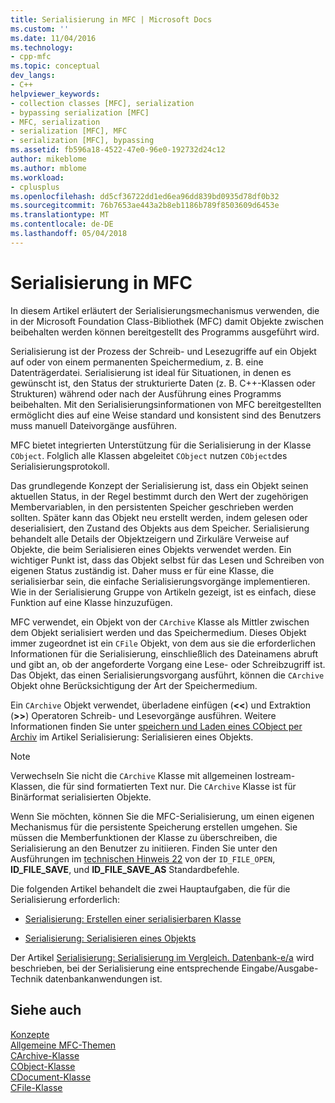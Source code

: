 ```yaml
---
title: Serialisierung in MFC | Microsoft Docs
ms.custom: ''
ms.date: 11/04/2016
ms.technology:
- cpp-mfc
ms.topic: conceptual
dev_langs:
- C++
helpviewer_keywords:
- collection classes [MFC], serialization
- bypassing serialization [MFC]
- MFC, serialization
- serialization [MFC], MFC
- serialization [MFC], bypassing
ms.assetid: fb596a18-4522-47e0-96e0-192732d24c12
author: mikeblome
ms.author: mblome
ms.workload:
- cplusplus
ms.openlocfilehash: dd5cf36722dd1ed6ea96dd839bd0935d78df0b32
ms.sourcegitcommit: 76b7653ae443a2b8eb1186b789f8503609d6453e
ms.translationtype: MT
ms.contentlocale: de-DE
ms.lasthandoff: 05/04/2018
---
```

# <a name="serialization-in-mfc"></a>Serialisierung in MFC
In diesem Artikel erläutert der Serialisierungsmechanismus verwenden, die in der Microsoft Foundation Class-Bibliothek (MFC) damit Objekte zwischen beibehalten werden können bereitgestellt des Programms ausgeführt wird.  
  
 Serialisierung ist der Prozess der Schreib- und Lesezugriffe auf ein Objekt auf oder von einem permanenten Speichermedium, z. B. eine Datenträgerdatei. Serialisierung ist ideal für Situationen, in denen es gewünscht ist, den Status der strukturierte Daten (z. B. C++-Klassen oder Strukturen) während oder nach der Ausführung eines Programms beibehalten. Mit den Serialisierungsinformationen von MFC bereitgestellten ermöglicht dies auf eine Weise standard und konsistent sind des Benutzers muss manuell Dateivorgänge ausführen.  
  
 MFC bietet integrierten Unterstützung für die Serialisierung in der Klasse `CObject`. Folglich alle Klassen abgeleitet `CObject` nutzen `CObject`des Serialisierungsprotokoll.  
  
 Das grundlegende Konzept der Serialisierung ist, dass ein Objekt seinen aktuellen Status, in der Regel bestimmt durch den Wert der zugehörigen Membervariablen, in den persistenten Speicher geschrieben werden sollten. Später kann das Objekt neu erstellt werden, indem gelesen oder deserialisiert, den Zustand des Objekts aus dem Speicher. Serialisierung behandelt alle Details der Objektzeigern und Zirkuläre Verweise auf Objekte, die beim Serialisieren eines Objekts verwendet werden. Ein wichtiger Punkt ist, dass das Objekt selbst für das Lesen und Schreiben von eigenen Status zuständig ist. Daher muss er für eine Klasse, die serialisierbar sein, die einfache Serialisierungsvorgänge implementieren. Wie in der Serialisierung Gruppe von Artikeln gezeigt, ist es einfach, diese Funktion auf eine Klasse hinzuzufügen.  
  
 MFC verwendet, ein Objekt von der `CArchive` Klasse als Mittler zwischen dem Objekt serialisiert werden und das Speichermedium. Dieses Objekt immer zugeordnet ist ein `CFile` Objekt, von dem aus sie die erforderlichen Informationen für die Serialisierung, einschließlich des Dateinamens abruft und gibt an, ob der angeforderte Vorgang eine Lese- oder Schreibzugriff ist. Das Objekt, das einen Serialisierungsvorgang ausführt, können die `CArchive` Objekt ohne Berücksichtigung der Art der Speichermedium.  
  
 Ein `CArchive` Objekt verwendet, überladene einfügen (**<\<**) und Extraktion (**>>**) Operatoren Schreib- und Lesevorgänge ausführen. Weitere Informationen finden Sie unter [speichern und Laden eines CObject per Archiv](../mfc/storing-and-loading-cobjects-via-an-archive.md) im Artikel Serialisierung: Serialisieren eines Objekts.  
  
> [!NOTE]
>  Verwechseln Sie nicht die `CArchive` Klasse mit allgemeinen Iostream-Klassen, die für sind formatierten Text nur. Die `CArchive` Klasse ist für Binärformat serialisierten Objekte.  
  
 Wenn Sie möchten, können Sie die MFC-Serialisierung, um einen eigenen Mechanismus für die persistente Speicherung erstellen umgehen. Sie müssen die Memberfunktionen der Klasse zu überschreiben, die Serialisierung an den Benutzer zu initiieren. Finden Sie unter den Ausführungen im [technischen Hinweis 22](../mfc/tn022-standard-commands-implementation.md) von der `ID_FILE_OPEN`, **ID_FILE_SAVE**, und **ID_FILE_SAVE_AS** Standardbefehle.  
  
 Die folgenden Artikel behandelt die zwei Hauptaufgaben, die für die Serialisierung erforderlich:  
  
-   [Serialisierung: Erstellen einer serialisierbaren Klasse](../mfc/serialization-making-a-serializable-class.md)  
  
-   [Serialisierung: Serialisieren eines Objekts](../mfc/serialization-serializing-an-object.md)  
  
 Der Artikel [Serialisierung: Serialisierung im Vergleich. Datenbank-e/a](../mfc/serialization-serialization-vs-database-input-output.md) wird beschrieben, bei der Serialisierung eine entsprechende Eingabe/Ausgabe-Technik datenbankanwendungen ist.  
  
## <a name="see-also"></a>Siehe auch  
 [Konzepte](../mfc/mfc-concepts.md)   
 [Allgemeine MFC-Themen](../mfc/general-mfc-topics.md)   
 [CArchive-Klasse](../mfc/reference/carchive-class.md)   
 [CObject-Klasse](../mfc/reference/cobject-class.md)   
 [CDocument-Klasse](../mfc/reference/cdocument-class.md)   
 [CFile-Klasse](../mfc/reference/cfile-class.md)
